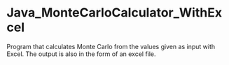 # Java_MonteCarloCalculator_WithExcel
Program that calculates Monte Carlo from the values given as input with Excel. The output is also in the form of an excel file.

